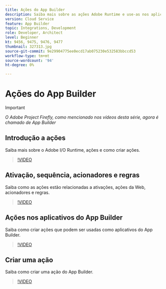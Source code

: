```yaml
---
title: Ações do App Builder
description: Saiba mais sobre as ações Adobe Runtime e use-as nos aplicativos do App Builder.
version: Cloud Service
feature: App Builder
topic: Integrations, Development
role: Developer, Architect
level: Beginner
kt: 9456, 9475, 9476, 9477
thumbnail: 327313.jpg
source-git-commit: 9e29904775ee0ecd17ab075230e532583bbccd53
workflow-type: tm+mt
source-wordcount: '94'
ht-degree: 0%

---
```



# Ações do App Builder

>[!IMPORTANT]
>
> _O Adobe Project Firefly, como mencionado nos vídeos desta série, agora é chamado de App Builder_

## Introdução a ações

Saiba mais sobre o Adobe I/O Runtime, ações e como criar ações.

>[!VIDEO](https://video.tv.adobe.com/v/339192/?quality=12&learn=on)

## Ativação, sequência, acionadores e regras

Saiba como as ações estão relacionadas a ativações, ações da Web, acionadores e regras.

>[!VIDEO](https://video.tv.adobe.com/v/339193/?quality=12&learn=on)

## Ações nos aplicativos do App Builder

Saiba como criar ações que podem ser usadas como aplicativos do App Builder.

>[!VIDEO](https://video.tv.adobe.com/v/339194/?quality=12&learn=on)

## Criar uma ação

Saiba como criar uma ação do App Builder.

>[!VIDEO](https://video.tv.adobe.com/v/339195/?quality=12&learn=on)
